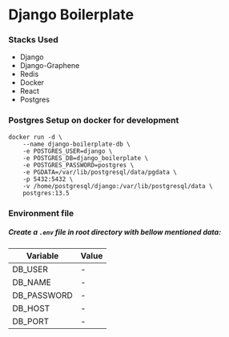 # Django Boilerplate

### Stacks Used

- Django
- Django-Graphene
- Redis
- Docker
- React
- Postgres

### Postgres Setup on docker for development
```
docker run -d \
	--name django-boilerplate-db \
	-e POSTGRES_USER=django \
	-e POSTGRES_DB=django_boilerplate \
	-e POSTGRES_PASSWORD=postgres \
	-e PGDATA=/var/lib/postgresql/data/pgdata \
	-p 5432:5432 \
	-v /home/postgresql/django:/var/lib/postgresql/data \
	postgres:13.5
```

### Environment file
##### Create a ```.env``` file in root directory with bellow mentioned data:

| Variable    | Value |
|-------------|-------|
| DB_USER     | -     |
| DB_NAME     | -     |
| DB_PASSWORD | -     |
| DB_HOST     | -     |
| DB_PORT     | -     | 
